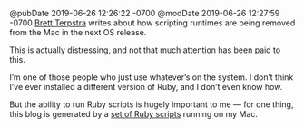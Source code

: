 @pubDate 2019-06-26 12:26:22 -0700
@modDate 2019-06-26 12:27:59 -0700
[Brett Terpstra](https://brettterpstra.com/2019/06/26/on-scripting-runtimes-and-macos/) writes about how scripting runtimes are being removed from the Mac in the next OS release.

This is actually distressing, and not that much attention has been paid to this.

I’m one of those people who just use whatever’s on the system. I don’t think I’ve ever installed a different version of Ruby, and I don’t even know how.

But the ability to run Ruby scripts is hugely important to me — for one thing, this blog is generated by a [set of Ruby scripts](https://github.com/brentsimmons/Wildcat) running on my Mac.
